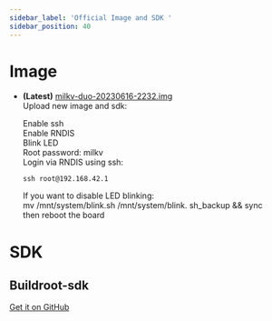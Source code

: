 ```yaml
---
sidebar_label: 'Official Image and SDK '
sidebar_position: 40
---
```

# Image
- **(Latest)** [milkv-duo-20230616-2232.img](https://github.com/milkv-duo/milkv-duo-buildroot-sdk/releases/tag/20230616)  
    Upload new image and sdk:

    Enable ssh  
    Enable RNDIS  
    Blink LED  
    Root password: milkv  
    Login via RNDIS using ssh:  
    ~~~
    ssh root@192.168.42.1  
    ~~~
    If you want to disable LED blinking:  
    mv /mnt/system/blink.sh /mnt/system/blink.  sh_backup && sync  
    then reboot the board  

# SDK
## Buildroot-sdk

  [Get it on GitHub](https://github.com/milkv-duo/milkv-duo-buildroot-sdk)
